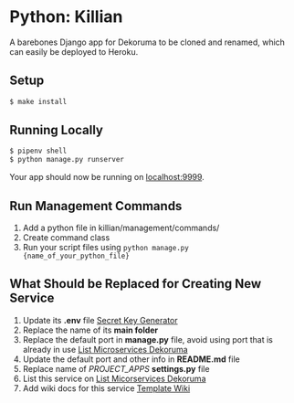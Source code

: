 # Python: Killian

A barebones Django app for Dekoruma to be cloned and renamed, which can easily be deployed to Heroku.

## Setup

```sh
$ make install
```

## Running Locally

```sh
$ pipenv shell
$ python manage.py runserver
```

Your app should now be running on [localhost:9999](http://localhost:9999/).

## Run Management Commands

1. Add a python file in killian/management/commands/
2. Create command class
3. Run your script files using `python manage.py {name_of_your_python_file}`

## What Should be Replaced for Creating New Service

1.  Update its **.env** file [Secret Key Generator](https://www.miniwebtool.com/django-secret-key-generator/)
2.  Replace the name of its **main folder**
3.  Replace the default port in **manage.py** file, avoid using port that is already in use [List Microservices Dekoruma](https://quip.com/eJFyAaanfn0s)
4.  Update the default port and other info in **README.md** file
5.  Replace name of _PROJECT_APPS_ **settings.py** file
6.  List this service on [List Micorservices Dekoruma](https://quip.com/eJFyAaanfn0s)
7.  Add wiki docs for this service [Template Wiki](https://quip.com/gAHlASBWEVLK)
